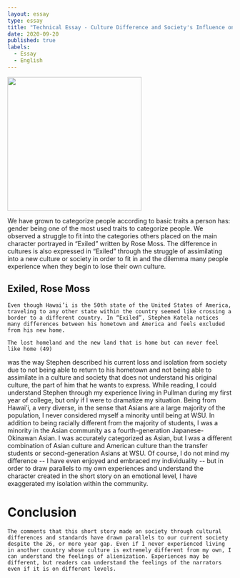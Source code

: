 ```yaml
---
layout: essay
type: essay
title: "Technical Essay - Culture Difference and Society's Influence on a Person, A Personal Take on, Global Cultures: A Transnational Short Fiction Reader"
date: 2020-09-20
published: true
labels:
  - Essay
  - English
---
```


<img width="300px" class="rounded float-start pe-4" src="">

  We have grown to categorize people according to basic traits a person has: gender being one of the most used traits to categorize people. We observed a struggle to fit into the categories others placed on the main character portrayed in “Exiled” written by Rose Moss. The difference in cultures is also expressed in “Exiled” through the struggle of assimilating into a new culture or society in order to fit in and the dilemma many people experience when they begin to lose their own culture. 

## Exiled, Rose Moss
	Even though Hawai’i is the 50th state of the United States of America, traveling to any other state within the country seemed like crossing a border to a different country. In “Exiled”, Stephen Katela notices many differences between his hometown and America and feels excluded from his new home. 

```
The lost homeland and the new land that is home but can never feel like home (49)
```
was the way Stephen described his current loss and isolation from society due to not being able to return to his hometown and not being able to assimilate in a culture and society that does not understand his original culture, the part of him that he wants to express. While reading, I could understand Stephen through my experience living in Pullman during my first year of college, but only if I were to dramatize my situation. Being from Hawai’i, a very diverse, in the sense that Asians are a large majority of the population, I never considered myself a minority until being at WSU. In addition to being racially different from the majority of students, I was a minority in the Asian community as a fourth-generation Japanese-Okinawan Asian. I was accurately categorized as Asian, but I was a different combination of Asian culture and American culture than the transfer students or second-generation Asians at WSU. Of course, I do not mind my difference -- I have even enjoyed and embraced my individuality -- but in order to draw parallels to my own experiences and understand the character created in the short story on an emotional level, I have exaggerated my isolation within the community. 

# Conclusion
	The comments that this short story made on society through cultural differences and standards have drawn parallels to our current society despite the 26, or more year gap. Even if I never experienced living in another country whose culture is extremely different from my own, I can understand the feelings of alienization. Experiences may be different, but readers can understand the feelings of the narrators even if it is on different levels.
